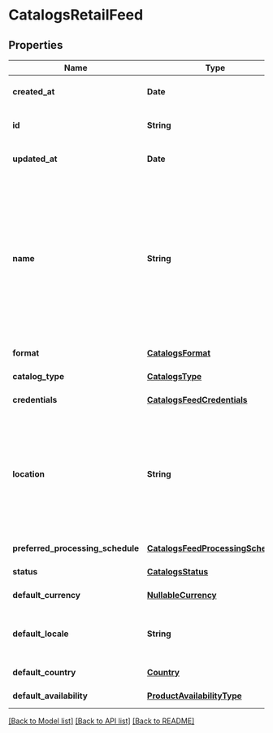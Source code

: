 # CatalogsRetailFeed
## Properties

| Name | Type | Description | Notes |
|------------ | ------------- | ------------- | -------------|
| **created\_at** | **Date** |  | [optional] [default to null] |
| **id** | **String** |  | [optional] [default to null] |
| **updated\_at** | **Date** |  | [optional] [default to null] |
| **name** | **String** | A human-friendly name associated to a given feed. This value is currently nullable due to historical reasons. It is expected to become non-nullable in the future. | [default to null] |
| **format** | [**CatalogsFormat**](CatalogsFormat.md) |  | [default to null] |
| **catalog\_type** | [**CatalogsType**](CatalogsType.md) |  | [default to null] |
| **credentials** | [**CatalogsFeedCredentials**](CatalogsFeedCredentials.md) |  | [default to null] |
| **location** | **String** | The URL where a feed is available for download. This URL is what Pinterest will use to download a feed for processing. | [default to null] |
| **preferred\_processing\_schedule** | [**CatalogsFeedProcessingSchedule**](CatalogsFeedProcessingSchedule.md) |  | [default to null] |
| **status** | [**CatalogsStatus**](CatalogsStatus.md) |  | [default to null] |
| **default\_currency** | [**NullableCurrency**](NullableCurrency.md) |  | [default to null] |
| **default\_locale** | **String** | The locale used within a feed for product descriptions. | [default to null] |
| **default\_country** | [**Country**](Country.md) |  | [default to null] |
| **default\_availability** | [**ProductAvailabilityType**](ProductAvailabilityType.md) |  | [default to null] |

[[Back to Model list]](../README.md#documentation-for-models) [[Back to API list]](../README.md#documentation-for-api-endpoints) [[Back to README]](../README.md)

